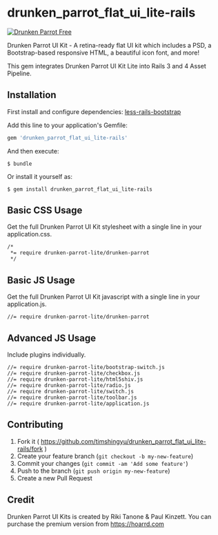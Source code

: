 # drunken_parrot_flat_ui_lite-rails

[![Drunken Parrot Free](https://hoarrd.com/wp-content/uploads/2014/09/drunken-parrot-free-top-2x.png)](https://hoarrd.com/free-flat-ui-drunken-parrot-lite/)

Drunken Parrot UI Kit - A retina-ready flat UI kit which includes a PSD, a Bootstrap-based responsive HTML, a beautiful icon font, and more!

This gem integrates Drunken Parrot UI Kit Lite into Rails 3 and 4 Asset Pipeline.

## Installation

First install and configure dependencies: [less-rails-bootstrap](https://github.com/metaskills/less-rails-bootstrap)

Add this line to your application's Gemfile:

```ruby
gem 'drunken_parrot_flat_ui_lite-rails'
```

And then execute:

    $ bundle

Or install it yourself as:

    $ gem install drunken_parrot_flat_ui_lite-rails

## Basic CSS Usage

Get the full Drunken Parrot UI Kit stylesheet with a single line in your application.css.

```
/*
 *= require drunken-parrot-lite/drunken-parrot
 */
```

## Basic JS Usage

Get the full Drunken Parrot UI Kit javascript with a single line in your application.js.

```
//= require drunken-parrot-lite/drunken-parrot
```

## Advanced JS Usage

Include plugins individually. 

```
//= require drunken-parrot-lite/bootstrap-switch.js
//= require drunken-parrot-lite/checkbox.js
//= require drunken-parrot-lite/html5shiv.js
//= require drunken-parrot-lite/radio.js
//= require drunken-parrot-lite/switch.js
//= require drunken-parrot-lite/toolbar.js
//= require drunken-parrot-lite/application.js
```

## Contributing

1. Fork it ( https://github.com/timshingyu/drunken_parrot_flat_ui_lite-rails/fork )
2. Create your feature branch (`git checkout -b my-new-feature`)
3. Commit your changes (`git commit -am 'Add some feature'`)
4. Push to the branch (`git push origin my-new-feature`)
5. Create a new Pull Request

## Credit

Drunken Parrot UI Kits is created by Riki Tanone & Paul Kinzett. You can purchase the premium version from https://hoarrd.com
